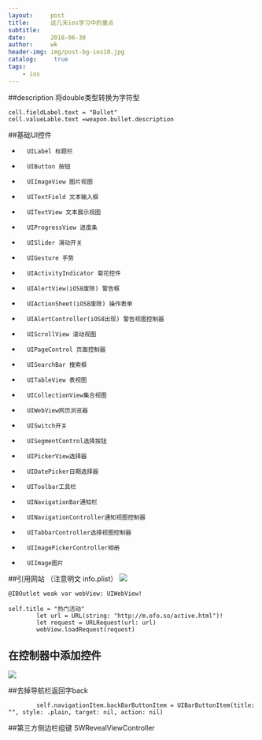```yaml
---
layout:     post
title:      这几天ios学习中的重点
subtitle:   
date:       2018-06-30
author:     wk
header-img: img/post-bg-ios10.jpg
catalog: 	 true
tags:
    - ios
---
```


##description 将double类型转换为字符型

```
cell.fieldLabel.text = "Bullet"
cell.valueLable.text =weapon.bullet.description
```


##基础UI控件
* 		UILabel 标题栏
* 		UIButton 按钮
* 		UIImageView 图片视图
* 		UITextField 文本输入框
* 		UITextView 文本展示视图
* 		UIProgressView 进度条
* 		UISlider 滑动开关
* 		UIGesture 手势
* 		UIActivityIndicator 菊花控件
* 		UIAlertView(iOS8废除) 警告框
* 		UIActionSheet(iOS8废除) 操作表单
* 		UIAlertController(iOS8出现) 警告视图控制器
* 		UIScrollView 滚动视图
* 		UIPageControl 页面控制器
* 		UISearchBar 搜索框
* 		UITableView 表视图
* 		UICollectionView集合视图
* 		UIWebView网页浏览器
* 		UISwitch开关
* 		UISegmentControl选择按钮
* 		UIPickerView选择器
* 		UIDatePicker日期选择器
* 		UIToolbar工具栏
* 		UINavigationBar通知栏
* 		UINavigationController通知视图控制器
* 		UITabbarController选择视图控制器
* 		UIImagePickerController相册
* 		UIImage图片

##引用网站  （注意明文  info.plist） 
![](https://ws1.sinaimg.cn/large/006tNc79ly1fst8kbuhz9j30og0lymy6.jpg)

```
@IBOutlet weak var webView: UIWebView!

self.title = "热门活动"
        let url = URL(string: "http://m.ofo.so/active.html")!
        let request = URLRequest(url: url)
        webView.loadRequest(request)
```

        
        
## 在控制器中添加控件
![](https://ws3.sinaimg.cn/large/006tNc79ly1fst8oy55a4j30rw0ik41x.jpg)


##去掉导航栏返回字back
      
```
        self.navigationItem.backBarButtonItem = UIBarButtonItem(title: "", style: .plain, target: nil, action: nil)
```        


##第三方侧边栏组键
SWRevealViewController


